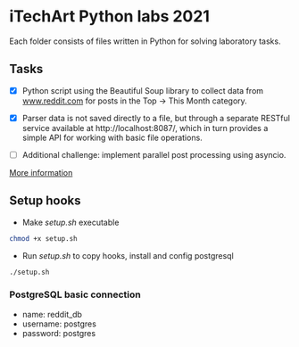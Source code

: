 # iTechArt Python labs 2021

Each folder consists of files written in Python for solving laboratory tasks.

## Tasks

- [x] Python script using the Beautiful Soup library to collect data from www.reddit.com for posts in the 
Top -> This Month category.

- [x] Parser data is not saved directly to a file, but through a separate RESTful service available at 
http://localhost:8087/, which in turn provides a simple API for working with basic file operations.

- [ ] Additional challenge: implement parallel post processing using asyncio.

[More information](assignment2/README.md)

## Setup hooks

- Make _setup.sh_ executable
```bash
chmod +x setup.sh
```

- Run _setup.sh_ to copy hooks, install and config postgresql
```bash
./setup.sh
```

### PostgreSQL basic connection
- name: reddit_db
- username: postgres
- password: postgres
